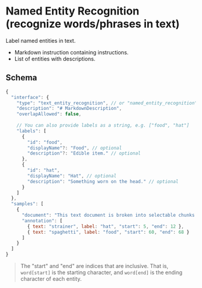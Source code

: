 # Named Entity Recognition (recognize words/phrases in text)

Label named entities in text.

- Markdown instruction containing instructions.
- List of entities with descriptions.


## Schema

```javascript
{
  "interface": {
    "type": "text_entity_recognition", // or "named_entity_recognition"
    "description": "# MarkdownDescription",
    "overlapAllowed": false,
    
    // You can also provide labels as a string, e.g. ["food", "hat"]
    "labels": [
      {
        "id": "food",
        "displayName"?: "Food", // optional
        "description"?: "Edible item." // optional
      },
      {
        "id": "hat",
        "displayName": "Hat", // optional
        "description": "Something worn on the head." // optional
      }
    ]
  },
  "samples": [
    {
      "document": "This text document is broken into selectable chunks.",
      "annotation": [
        { text: "strainer", label: "hat", "start": 5, "end": 12 },
        { text: "spaghetti", label: "food", "start": 60, "end": 68 }
      ]
    }
  ]
}
```

> The "start" and "end" are indices that are inclusive. That is, `word[start]` is the starting
> character, and `word[end]` is the ending character of each entity.
